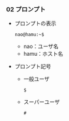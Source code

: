 ### 02 プロンプト
- プロンプトの表示
  ```
  nao@hamu:~$
  ```
  - nao：ユーザ名
  - hamu：ホスト名

- プロンプト記号
  - 一般ユーザ
    ```
    $
    ```
  - スーパーユーザ
    ```
    #
    ```
